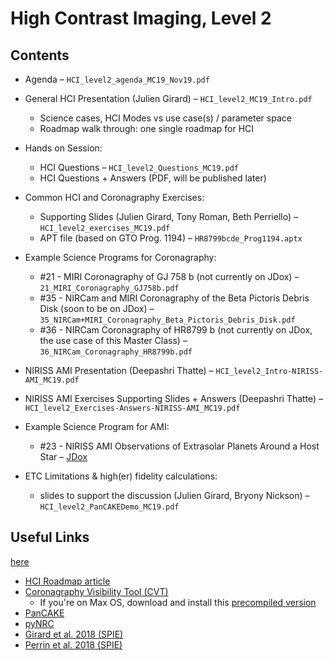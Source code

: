 # High Contrast Imaging, Level 2


## Contents
* Agenda &ndash; `HCI_level2_agenda_MC19_Nov19.pdf`

* General HCI Presentation (Julien Girard) &ndash; `HCI_level2_MC19_Intro.pdf`
  * Science  cases, HCI Modes vs use case(s) / parameter space
  * Roadmap walk through: one single roadmap for HCI

* Hands on Session:
  * HCI Questions &ndash; `HCI_level2_Questions_MC19.pdf`
  * HCI Questions + Answers (PDF, will be published later) 

* Common HCI and Coronagraphy Exercises: 
  * Supporting Slides (Julien Girard, Tony Roman, Beth Perriello) &ndash; `HCI_level2_exercises_MC19.pdf`
  * APT file (based on GTO Prog. 1194) &ndash; `HR8799bcde_Prog1194.aptx`

* Example Science Programs for Coronagraphy:
  * #21 - MIRI Coronagraphy of GJ 758 b  (not currently on JDox) &ndash; `21_MIRI_Coronagraphy_GJ758b.pdf`
  * #35 - NIRCam and MIRI Coronagraphy of the Beta Pictoris Debris Disk  (soon to be  on JDox) &ndash; `35_NIRCam+MIRI_Coronagraphy_Beta_Pictoris_Debris_Disk.pdf` 
  * #36 - NIRCam Coronagraphy of HR8799 b (not currently on JDox, the use case of this Master Class) &ndash; `36_NIRCam_Coronagraphy_HR8799b.pdf`

* NIRISS AMI Presentation (Deepashri Thatte) &ndash; `HCI_level2_Intro-NIRISS-AMI_MC19.pdf`

* NIRISS AMI Exercises Supporting Slides + Answers (Deepashri Thatte) &ndash; `HCI_level2_Exercises-Answers-NIRISS-AMI_MC19.pdf`

* Example  Science Program for AMI:
  * #23 - NIRISS AMI Observations of Extrasolar Planets Around a Host Star &ndash; [JDox](https://jwst-docs.stsci.edu/near-infrared-imager-and-slitless-spectrograph/niriss-example-science-programs/niriss-ami-observations-of-extrasolar-planets-around-a-host-star "JDox")
 
* ETC Limitations & high(er) fidelity calculations: 
  * slides to support the discussion  (Julien Girard, Bryony Nickson) &ndash; `HCI_level2_PanCAKEDemo_MC19.pdf`


## Useful Links

[here](https://stsci.app.box.com/s/8wzscdjcusfani0noddlgl5sf2fqdtoj "STScI box")

* [HCI Roadmap article](https://jwst-docs.stsci.edu/methods-and-roadmaps/jwst-high-contrast-imaging/jwst-high-contrast-imaging-roadmap "HCI Roadmap article")
* [Coronagraphy Visibility Tool (CVT)](https://jwst-docs.stsci.edu/jwst-other-tools/target-visibility-tools/jwst-coronagraphic-visibility-tool-help "Coronagraphy Visibility Tool (CVT)")
  * If you're on Max OS, download and install this [precompiled version](https://github.com/spacetelescope/jwst_coronagraph_visibility/releases/download/0.3.0/jwst_coronagraph_visibility-0.3.0-macos.zip "jwst_coronagraph_visibility-0.3.0-macos.zip")
* [PanCAKE](https://github.com/spacetelescope/pandeia-coronagraphy "PanCAKE")
* [pyNRC](https://pynrc.readthedocs.io/en/latest/index.html "pyNRC")
* [Girard et al. 2018 (SPIE)](https://ui.adsabs.harvard.edu/abs/2018SPIE10698E..3VG/abstract "Girard et al. 2018")
* [Perrin et al. 2018 (SPIE)](https://ui.adsabs.harvard.edu/abs/2018SPIE10698E..09P/abstract "Perrin et al. 2018")

